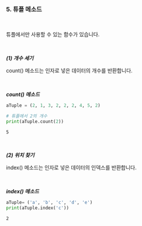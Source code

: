 ### **5. 튜플 메소드**  

<br/>

튜플에서만 사용할 수 있는 함수가 있습니다.  

<br/>


***(1) 개수 세기***  

count() 메소드는 인자로 넣은 데이터의 개수를 반환합니다.  

<br/>


***count() 메소드***
```python
aTuple = (2, 1, 3, 2, 2, 2, 4, 5, 2)

# 튜플에서 2의 개수
print(aTuple.count(2))
```  

```
5
```  

<br/>

***(2) 위치 찾기***  

index() 메소드는 인자로 넣은 데이터의 인덱스를 반환합니다.  

<br/>

***index() 메소드***
```python
aTuple= ('a', 'b', 'c', 'd', 'e')
print(aTuple.index('c'))
```  

```
2
```  
